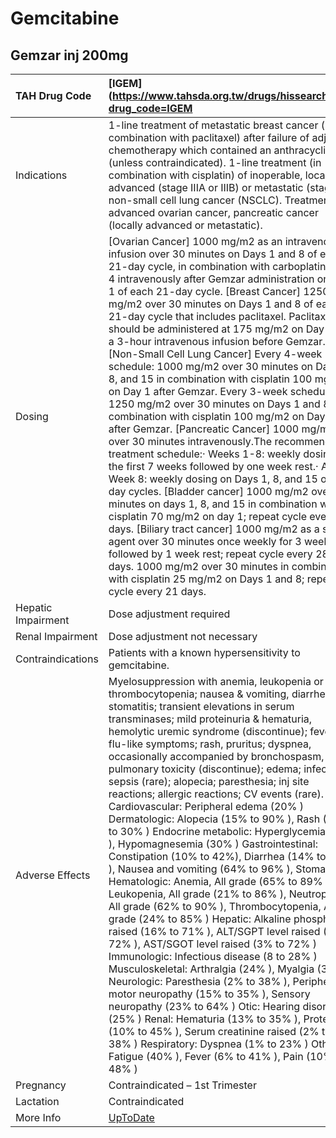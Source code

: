 # Gemcitabine

## Gemzar inj 200mg

| TAH Drug Code      | [IGEM](https://www.tahsda.org.tw/drugs/hissearch.php?drug_code=IGEM                                                                                                                                                                                                                                                                                                                                                                                                                                                                                                                                                                                                                                                                                                                                                                                                                                                                                                                                                                                                                                                                                                                                                                                                                                                                                                                                                                                                                                             |
|:-------------------|:----------------------------------------------------------------------------------------------------------------------------------------------------------------------------------------------------------------------------------------------------------------------------------------------------------------------------------------------------------------------------------------------------------------------------------------------------------------------------------------------------------------------------------------------------------------------------------------------------------------------------------------------------------------------------------------------------------------------------------------------------------------------------------------------------------------------------------------------------------------------------------------------------------------------------------------------------------------------------------------------------------------------------------------------------------------------------------------------------------------------------------------------------------------------------------------------------------------------------------------------------------------------------------------------------------------------------------------------------------------------------------------------------------------------------------------------------------------------------------------------------------------|
| Indications        | 1-line treatment of metastatic breast cancer (in combination with paclitaxel) after failure of adjuvant chemotherapy which contained an anthracycline (unless contraindicated). 1-line treatment (in combination with cisplatin) of inoperable, locally advanced (stage IIIA or IIIB) or metastatic (stage IV) non-small cell lung cancer (NSCLC). Treatment of advanced ovarian cancer, pancreatic cancer (locally advanced or metastatic).                                                                                                                                                                                                                                                                                                                                                                                                                                                                                                                                                                                                                                                                                                                                                                                                                                                                                                                                                                                                                                                                    |
| Dosing             | [Ovarian Cancer] 1000 mg/m2 as an intravenous infusion over 30 minutes on Days 1 and 8 of each 21-day cycle, in combination with carboplatin AUC 4 intravenously after Gemzar administration on Day 1 of each 21-day cycle. [Breast Cancer] 1250 mg/m2 over 30 minutes on Days 1 and 8 of each 21-day cycle that includes paclitaxel. Paclitaxel should be administered at 175 mg/m2 on Day 1 as a 3-hour intravenous infusion before Gemzar. [Non-Small Cell Lung Cancer] Every 4-week schedule: 1000 mg/m2 over 30 minutes on Days 1, 8, and 15 in combination with cisplatin 100 mg/m2 on Day 1 after Gemzar. Every 3-week schedule: 1250 mg/m2 over 30 minutes on Days 1 and 8 in combination with cisplatin 100 mg/m2 on Day 1 after Gemzar. [Pancreatic Cancer] 1000 mg/m2 over 30 minutes intravenously.The recommended treatment schedule:‧ Weeks 1-8: weekly dosing for the first 7 weeks followed by one week rest.‧ After Week 8: weekly dosing on Days 1, 8, and 15 of 28-day cycles. [Bladder cancer] 1000 mg/m2 over 30 minutes on days 1, 8, and 15 in combination with cisplatin 70 mg/m2 on day 1; repeat cycle every 28 days. [Biliary tract cancer] 1000 mg/m2 as a single agent over 30 minutes once weekly for 3 weeks followed by 1 week rest; repeat cycle every 28 days. 1000 mg/m2 over 30 minutes in combination with cisplatin 25 mg/m2 on Days 1 and 8; repeat cycle every 21 days.                                                                                                 |
| Hepatic Impairment | Dose adjustment required                                                                                                                                                                                                                                                                                                                                                                                                                                                                                                                                                                                                                                                                                                                                                                                                                                                                                                                                                                                                                                                                                                                                                                                                                                                                                                                                                                                                                                                                                        |
| Renal Impairment   | Dose adjustment not necessary                                                                                                                                                                                                                                                                                                                                                                                                                                                                                                                                                                                                                                                                                                                                                                                                                                                                                                                                                                                                                                                                                                                                                                                                                                                                                                                                                                                                                                                                                   |
| Contraindications  | Patients with a known hypersensitivity to gemcitabine.                                                                                                                                                                                                                                                                                                                                                                                                                                                                                                                                                                                                                                                                                                                                                                                                                                                                                                                                                                                                                                                                                                                                                                                                                                                                                                                                                                                                                                                          |
| Adverse Effects    | Myelosuppression with anemia, leukopenia or thrombocytopenia; nausea & vomiting, diarrhea & stomatitis; transient elevations in serum transminases; mild proteinuria & hematuria, hemolytic uremic syndrome (discontinue); fever & flu-like symptoms; rash, pruritus; dyspnea, occasionally accompanied by bronchospasm, pulmonary toxicity (discontinue); edema; infections, sepsis (rare); alopecia; paresthesia; inj site reactions; allergic reactions; CV events (rare). Cardiovascular: Peripheral edema (20% ) Dermatologic: Alopecia (15% to 90% ), Rash (10% to 30% ) Endocrine metabolic: Hyperglycemia (30% ), Hypomagnesemia (30% ) Gastrointestinal: Constipation (10% to 42%), Diarrhea (14% to 25% ), Nausea and vomiting (64% to 96% ), Stomatitis Hematologic: Anemia, All grade (65% to 89% ), Leukopenia, All grade (21% to 86% ), Neutropenia, All grade (62% to 90% ), Thrombocytopenia, All grade (24% to 85% ) Hepatic: Alkaline phosphatase raised (16% to 71% ), ALT/SGPT level raised (6% to 72% ), AST/SGOT level raised (3% to 72% ) Immunologic: Infectious disease (8 to 28% ) Musculoskeletal: Arthralgia (24% ), Myalgia (33% ) Neurologic: Paresthesia (2% to 38% ), Peripheral motor neuropathy (15% to 35% ), Sensory neuropathy (23% to 64% ) Otic: Hearing disorder (25% ) Renal: Hematuria (13% to 35% ), Proteinuria (10% to 45% ), Serum creatinine raised (2% to 38% ) Respiratory: Dyspnea (1% to 23% ) Other: Fatigue (40% ), Fever (6% to 41% ), Pain (10% to 48% ) |
| Pregnancy          | Contraindicated – 1st Trimester                                                                                                                                                                                                                                                                                                                                                                                                                                                                                                                                                                                                                                                                                                                                                                                                                                                                                                                                                                                                                                                                                                                                                                                                                                                                                                                                                                                                                                                                                 |
| Lactation          | Contraindicated                                                                                                                                                                                                                                                                                                                                                                                                                                                                                                                                                                                                                                                                                                                                                                                                                                                                                                                                                                                                                                                                                                                                                                                                                                                                                                                                                                                                                                                                                                 |
| More Info          | [UpToDate](https://www.uptodate.com/contents/gemcitabine-drug-information)                                                                                                                                                                                                                                                                                                                                                                                                                                                                                                                                                                                                                                                                                                                                                                                                                                                                                                                                                                                                                                                                                                                                                                                                                                                                                                                                                                                                                                      |


